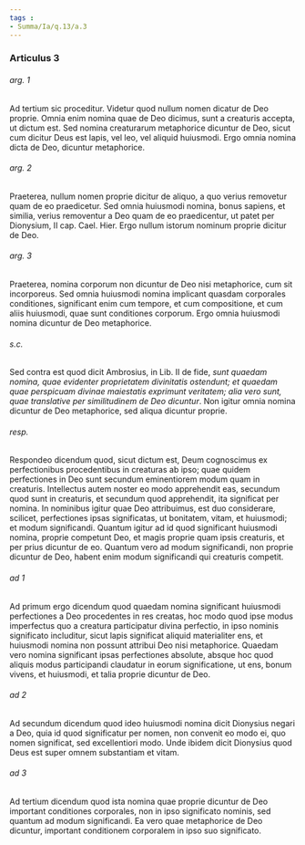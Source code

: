 ```yaml
---
tags : 
- Summa/Ia/q.13/a.3
---
```


### Articulus 3

###### arg. 1
Ad tertium sic proceditur. Videtur quod nullum nomen dicatur de Deo proprie. Omnia enim nomina quae de Deo dicimus, sunt a creaturis accepta, ut dictum est. Sed nomina creaturarum metaphorice dicuntur de Deo, sicut cum dicitur Deus est lapis, vel leo, vel aliquid huiusmodi. Ergo omnia nomina dicta de Deo, dicuntur metaphorice.

###### arg. 2
Praeterea, nullum nomen proprie dicitur de aliquo, a quo verius removetur quam de eo praedicetur. Sed omnia huiusmodi nomina, bonus sapiens, et similia, verius removentur a Deo quam de eo praedicentur, ut patet per Dionysium, II cap. Cael. Hier. Ergo nullum istorum nominum proprie dicitur de Deo.

###### arg. 3
Praeterea, nomina corporum non dicuntur de Deo nisi metaphorice, cum sit incorporeus. Sed omnia huiusmodi nomina implicant quasdam corporales conditiones, significant enim cum tempore, et cum compositione, et cum aliis huiusmodi, quae sunt conditiones corporum. Ergo omnia huiusmodi nomina dicuntur de Deo metaphorice.

###### s.c.
Sed contra est quod dicit Ambrosius, in Lib. II de fide, *sunt quaedam nomina, quae evidenter proprietatem divinitatis ostendunt; et quaedam quae perspicuam divinae maiestatis exprimunt veritatem; alia vero sunt, quae translative per similitudinem de Deo dicuntur*. Non igitur omnia nomina dicuntur de Deo metaphorice, sed aliqua dicuntur proprie.

###### resp.
Respondeo dicendum quod, sicut dictum est, Deum cognoscimus ex perfectionibus procedentibus in creaturas ab ipso; quae quidem perfectiones in Deo sunt secundum eminentiorem modum quam in creaturis. Intellectus autem noster eo modo apprehendit eas, secundum quod sunt in creaturis, et secundum quod apprehendit, ita significat per nomina. In nominibus igitur quae Deo attribuimus, est duo considerare, scilicet, perfectiones ipsas significatas, ut bonitatem, vitam, et huiusmodi; et modum significandi. Quantum igitur ad id quod significant huiusmodi nomina, proprie competunt Deo, et magis proprie quam ipsis creaturis, et per prius dicuntur de eo. Quantum vero ad modum significandi, non proprie dicuntur de Deo, habent enim modum significandi qui creaturis competit.

###### ad 1
Ad primum ergo dicendum quod quaedam nomina significant huiusmodi perfectiones a Deo procedentes in res creatas, hoc modo quod ipse modus imperfectus quo a creatura participatur divina perfectio, in ipso nominis significato includitur, sicut lapis significat aliquid materialiter ens, et huiusmodi nomina non possunt attribui Deo nisi metaphorice. Quaedam vero nomina significant ipsas perfectiones absolute, absque hoc quod aliquis modus participandi claudatur in eorum significatione, ut ens, bonum vivens, et huiusmodi, et talia proprie dicuntur de Deo.

###### ad 2
Ad secundum dicendum quod ideo huiusmodi nomina dicit Dionysius negari a Deo, quia id quod significatur per nomen, non convenit eo modo ei, quo nomen significat, sed excellentiori modo. Unde ibidem dicit Dionysius quod Deus est super omnem substantiam et vitam.

###### ad 3
Ad tertium dicendum quod ista nomina quae proprie dicuntur de Deo important conditiones corporales, non in ipso significato nominis, sed quantum ad modum significandi. Ea vero quae metaphorice de Deo dicuntur, important conditionem corporalem in ipso suo significato.

